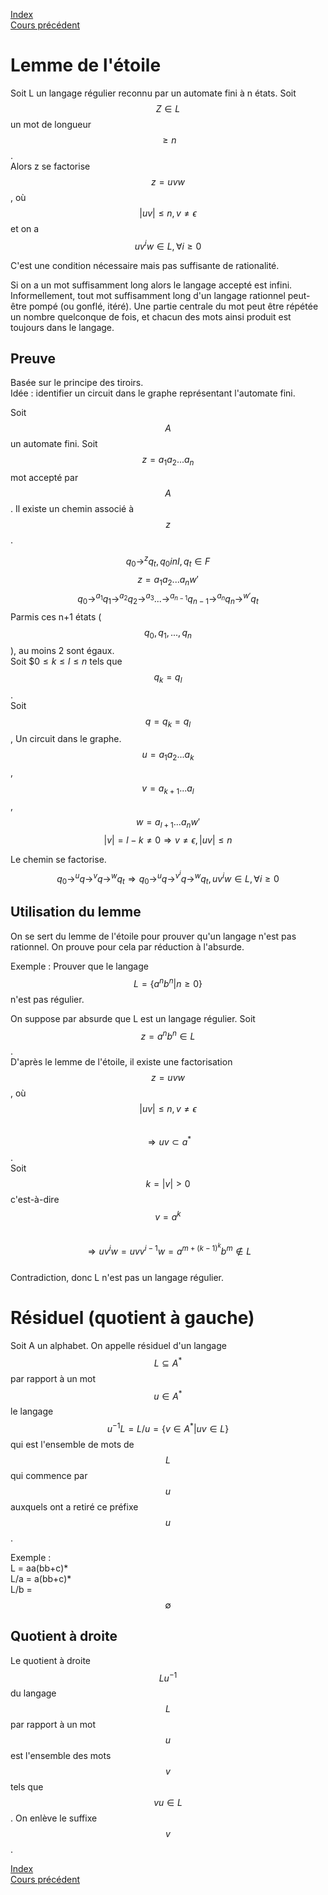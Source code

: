 <script type="text/javascript" src="https://cdnjs.cloudflare.com/ajax/libs/mathjax/2.7.7/latest.js?config=TeX-MML-AM_CHTML"></script>

[Index](./index.md)  
[Cours précédent](./cours_5.md)

# Lemme de l'étoile

Soit L un langage régulier reconnu par un automate fini à n états. Soit $$Z\in L$$ un mot de longueur $$\geq n$$.  
Alors z se factorise $$z=uvw$$, où $$|uv|\leq n, v \neq \epsilon$$ et on a $$uv^iw \in L, \forall i \geq 0$$

C'est une condition nécessaire mais pas suffisante de rationalité.

Si on a un mot suffisamment long alors le langage accepté est infini. Informellement, tout mot suffisamment long d'un langage rationnel peut-être pompé (ou gonflé, itéré). Une partie centrale du mot peut être répétée un nombre quelconque de fois, et chacun des mots ainsi produit est toujours dans le langage.

## Preuve

Basée sur le principe des tiroirs.  
Idée : identifier un circuit dans le graphe représentant l'automate fini.

Soit $$A$$ un automate fini. Soit $$z = a_1a_2...a_n$$ mot accepté par $$A$$. Il existe un chemin associé à $$z$$.
<!-- \overset{m}{\rightarrow} -->
$$q_0 \to^z q_t, q_0 in I, q_t \in F$$
$$z = a_1a_2...a_nw'$$
$$q_0 \to^{a_1} q_1 \to^{a_2} q_2 \to^{a_3} ... \to^{a_{n-1}} q_{n-1} \to^{a_n} q_n \to^{w'} q_t$$
Parmis ces n+1 états ($$q_0, q_1, ..., q_n$$), au moins 2 sont égaux.  
Soit $$0 \leq k \leq l \leq n$ tels que $$q_k = q_l$$.  
Soit $$q = q_k = q_l$$, Un circuit dans le graphe.  
$$u = a_1a_2...a_k$$, $$v = a_{k+1}...a_l$$, $$w = a_{l+1}...a_nw'$$
$$|v| = l - k \neq 0 \Rightarrow v \neq \epsilon, |uv| \leq n$$

Le chemin se factorise.  
$$q_0 \to^u q \to^v q \to^w q_t \Rightarrow q_0 \to^u q \to^{v^i} q \to^w q_t , uv^iw \in L , \forall i \geq 0$$

## Utilisation du lemme

On se sert du lemme de l'étoile pour prouver qu'un langage n'est pas rationnel. On prouve pour cela par réduction à l'absurde.

Exemple : Prouver que le langage $$L = \{a^nb^n | n \geq 0 \}$$ n'est pas régulier.

On suppose par absurde que L est un langage régulier. Soit $$z = a^nb^n \in L$$.  
D'après le lemme de l'étoile, il existe une factorisation  $$z = uvw$$, où $$|uv| \leq n, v \neq \epsilon$$  
$$\Rightarrow uv \subset a^*$$.  
Soit $$k = |v| > 0$$ c'est-à-dire $$v = a^k$$  
$$\Rightarrow uv^iw = uvv^{i-1}w = a^{m+(k-1)^k}b^m \notin L$$  
Contradiction, donc L n'est pas un langage régulier.

# Résiduel (quotient à gauche)

Soit A un alphabet. On appelle résiduel d'un langage $$L \subseteq A^* $$ par rapport à un mot $$u \in A^* $$ le langage $$u^{-1}L = L/u = \{v \in A^* | uv \in L\}$$ qui est l'ensemble de mots de $$L$$ qui commence par $$u$$ auxquels ont a retiré ce préfixe $$u$$.

Exemple :  
L = aa(bb+c)*  
L/a = a(bb+c)*  
L/b = $$\emptyset$$

## Quotient à droite

Le quotient à droite $$Lu^{-1}$$ du langage $$L$$ par rapport à un mot $$u$$ est l'ensemble des mots $$v$$ tels que $$vu \in L$$. On enlève le suffixe $$v$$.

[Index](./index.md)  
[Cours précédent](./cours_5.md)
